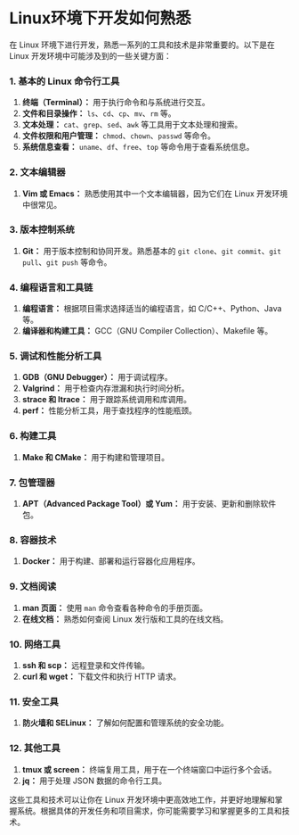# Linux环境下开发如何熟悉

在 Linux 环境下进行开发，熟悉一系列的工具和技术是非常重要的。以下是在 Linux 开发环境中可能涉及到的一些关键方面：

### 1. **基本的 Linux 命令行工具**

1. **终端（Terminal）：** 用于执行命令和与系统进行交互。
2. **文件和目录操作：** `ls`、`cd`、`cp`、`mv`、`rm` 等。
3. **文本处理：** `cat`、`grep`、`sed`、`awk` 等工具用于文本处理和搜索。
4. **文件权限和用户管理：** `chmod`、`chown`、`passwd` 等命令。
5. **系统信息查看：** `uname`、`df`、`free`、`top` 等命令用于查看系统信息。

### 2. **文本编辑器**

1. **Vim 或 Emacs：** 熟悉使用其中一个文本编辑器，因为它们在 Linux 开发环境中很常见。

### 3. **版本控制系统**

1. **Git：** 用于版本控制和协同开发。熟悉基本的 `git clone`、`git commit`、`git pull`、`git push` 等命令。

### 4. **编程语言和工具链**

1. **编程语言：** 根据项目需求选择适当的编程语言，如 C/C++、Python、Java 等。
2. **编译器和构建工具：** GCC（GNU Compiler Collection）、Makefile 等。

### 5. **调试和性能分析工具**

1. **GDB（GNU Debugger）：** 用于调试程序。
2. **Valgrind：** 用于检查内存泄漏和执行时间分析。
3. **strace 和 ltrace：** 用于跟踪系统调用和库调用。
4. **perf：** 性能分析工具，用于查找程序的性能瓶颈。

### 6. **构建工具**

1. **Make 和 CMake：** 用于构建和管理项目。

### 7. **包管理器**

1. **APT（Advanced Package Tool）或 Yum：** 用于安装、更新和删除软件包。

### 8. **容器技术**

1. **Docker：** 用于构建、部署和运行容器化应用程序。

### 9. **文档阅读**

1. **man 页面：** 使用 `man` 命令查看各种命令的手册页面。
2. **在线文档：** 熟悉如何查阅 Linux 发行版和工具的在线文档。

### 10. **网络工具**

1. **ssh 和 scp：** 远程登录和文件传输。
2. **curl 和 wget：** 下载文件和执行 HTTP 请求。

### 11. **安全工具**

1. **防火墙和 SELinux：** 了解如何配置和管理系统的安全功能。

### 12. **其他工具**

1. **tmux 或 screen：** 终端复用工具，用于在一个终端窗口中运行多个会话。
2. **jq：** 用于处理 JSON 数据的命令行工具。

这些工具和技术可以让你在 Linux 开发环境中更高效地工作，并更好地理解和掌握系统。根据具体的开发任务和项目需求，你可能需要学习和掌握更多的工具和技术。